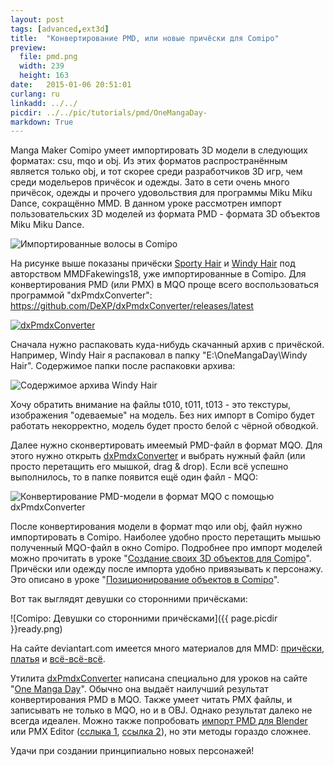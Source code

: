 ```yaml
---
layout: post
tags: [advanced,ext3d]
title:  "Конвертирование PMD, или новые причёски для Comipo"
preview: 
  file: pmd.png
  width: 239
  height: 163
date:   2015-01-06 20:51:01
curlang: ru
linkadd: ../../
picdir: ../../pic/tutorials/pmd/OneMangaDay-
markdown: True
---
```


Manga Maker Comipo умеет импортировать 3D модели в следующих форматах: csu, mqo и obj. Из этих форматов распространённым является только obj, и тот скорее среди разработчиков 3D игр, чем среди модельеров причёсок и одежды. Зато в сети очень много причёсок, одежды и прочего удовольствия для программы Miku Miku Dance, сокращённо MMD. В данном уроке рассмотрен импорт пользовательских 3D моделей из формата PMD - формата 3D объектов Miku Miku Dance.

<img src="{{ page.picdir }}Custom-Hair.png" alt="Импортированные волосы в Comipo" class="imgshad" />

На рисунке выше показаны причёски <a href="http://mmdfakewings18.deviantart.com/art/MMD-Sporty-Hair-DL-213356416" target="_blank">Sporty Hair</a> и <a href="http://mmdfakewings18.deviantart.com/art/MMD-Windy-Hair-DL-199392092" target="_blank">Windy Hair</a> под авторством MMDFakewings18, уже импортированные в Comipo. Для конвертирования PMD (или PMX) в MQO проще всего воспользоваться программой "dxPmdxConverter": <a href="https://github.com/DeXP/dxPmdxConverter/releases/latest" target="_blank">https://github.com/DeXP/dxPmdxConverter/releases/latest</a>

<a href="https://github.com/DeXP/dxPmdxConverter/releases/latest" target="_blank"><img src="{{ page.picdir }}dxPmdxConverter-scr-ru.png" alt="dxPmdxConverter" class="imgshad"></a>

Сначала нужно распаковать куда-нибудь скачанный архив с причёской. Например, Windy Hair я распаковал в папку "E:\OneMangaDay\Windy Hair". Содержимое папки после распаковки архива:

<img src="{{ page.picdir }}windy-explorer-01.png" alt="Содержимое архива Windy Hair" class="imgshad" />

Хочу обратить внимание на файлы t010, t011, t013 - это текстуры, изображения "одеваемые" на модель. Без них импорт в Comipo будет работать некорректно, модель будет просто белой с чёрной обводкой.

Далее нужно сконвертировать имеемый PMD-файл в формат MQO. Для этого нужно открыть <a href="https://github.com/DeXP/dxPmdxConverter/releases/latest" target="_blank">dxPmdxConverter</a> и выбрать нужный файл (или просто перетащить его мышкой, drag & drop). Если всё успешно выполнилось, то в папке появится ещё один файл - MQO:

<img src="{{ page.picdir }}windy-explorer-03-ru.png" alt="Конвертирование PMD-модели в формат MQO с помощью dxPmdxConverter" class="imgLshad" />


После конвертирования модели в формат mqo или obj, файл нужно импортировать в Comipo. Наиболее удобно просто перетащить мышью полученный MQO-файл в окно Comipo. Подробнее про импорт моделей можно прочитать в уроке "[Создание своих 3D объектов для Comipo](new-3d-objects-blender.html)". Причёски или одежду после импорта удобно привязывать к персонажу. Это описано в уроке "[Позиционирование объектов в Comipo](item-position.html)".

Вот так выглядят девушки со сторонними причёсками:

![Comipo: Девушки со сторонними причёсками]({{ page.picdir }}ready.png)

На сайте deviantart.com имеется много материалов для MMD: <a href="http://www.deviantart.com/browse/all/?q=MMD+Hair" target="_blank">причёски</a>, <a href="http://www.deviantart.com/browse/all/?q=MMD+Dress" target="_blank">платья</a> и <a href="http://www.deviantart.com/browse/all/?q=MMD" target="_blank">всё-всё-всё</a>.

Утилита <a href="https://github.com/DeXP/dxPmdxConverter/releases/latest" target="_blank">dxPmdxConverter</a> написана специально для уроков на сайте "<a href='{{ page.url }}' target='_blank'>One Manga Day</a>". Обычно она выдаёт наилучший результат конвертирования PMD в MQO. Также умеет читать PMX файлы, и записывать не только в MQO, но и в OBJ. Однако результат далеко не всегда идеален. Можно также попробовать <a href="https://pypi.python.org/pypi/pymeshio/" target="_blank">импорт PMD для Blender</a> или PMX&nbsp;Editor (<a href="http://eoscustom3d.deviantart.com/art/English-Pmx-Editor-470421452" target="_blank">сслыка 1</a>, <a href="http://ibozo.deviantart.com/art/PMDEditor-0139-and-0219-english-translation-375517501" target="_blank">ссылка 2</a>), но эти методы гораздо сложнее.


Удачи при создании принципиально новых персонажей!
